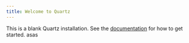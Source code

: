 ```yaml
---
title: Welcome to Quartz
---
```


This is a blank Quartz installation.
See the [documentation](https://quartz.jzhao.xyz) for how to get started.
asas